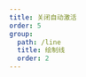 ```yaml
---
title: 关闭自动激活
order: 5
group:
  path: /line
  title: 绘制线
  order: 2
---
```


<code src="./autoFocus.tsx" compact="true" defaultShowCode="true"></code>
